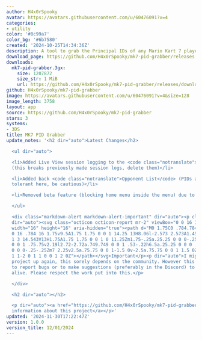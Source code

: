 ```yaml
---
author: H4x0rSpooky
avatar: https://avatars.githubusercontent.com/u/60476091?v=4
categories:
- utility
color: '#8c99a7'
color_bg: '#6b7580'
created: '2024-10-25T14:34:36Z'
description: A tool to grab the Principal IDs of any Mario Kart 7 player you encounter.
download_page: https://github.com/H4x0rSpooky/mk7-pid-grabber/releases
downloads:
  mk7-pid-grabber.3gx:
    size: 1207872
    size_str: 1 MiB
    url: https://github.com/H4x0rSpooky/mk7-pid-grabber/releases/download/1.0.0/mk7-pid-grabber.3gx
github: H4x0rSpooky/mk7-pid-grabber
image: https://avatars.githubusercontent.com/u/60476091?v=4&size=128
image_length: 3758
layout: app
source: https://github.com/H4x0rSpooky/mk7-pid-grabber
stars: 3
systems:
- 3DS
title: MK7 PID Grabber
update_notes: '<h2 dir="auto">Latest Changes</h2>

  <ul dir="auto">

  <li>Added Live View session logging to the <code class="notranslate">Session Logger</code>
  (this breaks previously made session logs, delete them)</li>

  <li>Added back <code class="notranslate">Opponent List</code> (PIDs are not spoof
  tolerant here, be cautious)</li>

  <li>Removed beta feature (blocking home menu inside the menu) due to issues (12/01/24)</li>

  </ul>

  <div class="markdown-alert markdown-alert-important" dir="auto"><p class="markdown-alert-title"
  dir="auto"><svg class="octicon octicon-report mr-2" viewBox="0 0 16 16" version="1.1"
  width="16" height="16" aria-hidden="true"><path d="M0 1.75C0 .784.784 0 1.75 0h12.5C15.216
  0 16 .784 16 1.75v9.5A1.75 1.75 0 0 1 14.25 13H8.06l-2.573 2.573A1.458 1.458 0 0
  1 3 14.543V13H1.75A1.75 1.75 0 0 1 0 11.25Zm1.75-.25a.25.25 0 0 0-.25.25v9.5c0 .138.112.25.25.25h2a.75.75
  0 0 1 .75.75v2.19l2.72-2.72a.749.749 0 0 1 .53-.22h6.5a.25.25 0 0 0 .25-.25v-9.5a.25.25
  0 0 0-.25-.25Zm7 2.25v2.5a.75.75 0 0 1-1.5 0v-2.5a.75.75 0 0 1 1.5 0ZM9 9a1 1 0
  1 1-2 0 1 1 0 0 1 2 0Z"></path></svg>Important</p><p dir="auto">I might pick this
  project up again, this sorely depends on the community. However this time make sure
  to report bugs or to make suggestions (preferably in the Discord) to keep this project
  alive. Please respect the work put into this.</p>

  </div>

  <h2 dir="auto"></h2>

  <p dir="auto"><a href="https://github.com/H4x0rSpooky/mk7-pid-grabber/blob/main/README.md">More
  information about this project</a></p>'
updated: '2024-11-30T17:22:47Z'
version: 1.0.0
version_title: 12/01/2024
---
```

